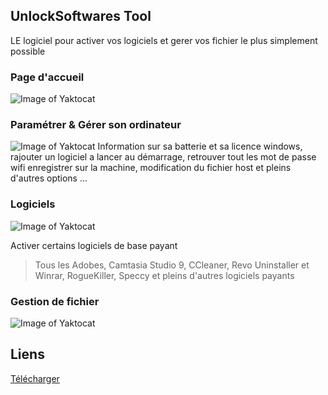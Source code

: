 ## UnlockSoftwares Tool

LE logiciel pour activer vos logiciels et gerer vos fichier le plus simplement possible

### Page d'accueil
![Image of Yaktocat](https://image.noelshack.com/fichiers/2018/31/2/1533060986-screenshot-1.jpg)


### Paramétrer & Gérer son ordinateur
![Image of Yaktocat](https://image.noelshack.com/fichiers/2018/31/2/1533060711-screenshot-3.jpg)
Information sur sa batterie et sa licence windows, rajouter un logiciel a lancer au démarrage, retrouver tout les mot de passe wifi enregistrer sur la machine, modification du fichier host et pleins d'autres options ...

### Logiciels

![Image of Yaktocat](https://image.noelshack.com/fichiers/2018/31/2/1533060711-screenshot-2.jpg)

Activer certains logiciels de base payant
> Tous les Adobes, Camtasia Studio 9, CCleaner, Revo Uninstaller et Winrar, RogueKiller, Speccy 
> et pleins d'autres logiciels payants

### Gestion de fichier

![Image of Yaktocat](https://image.noelshack.com/fichiers/2018/31/2/1533060711-screenshot-5.jpg)


## Liens
[Télécharger](https://github.com/ABOATDev/UnlockSoftwares/blob/master/UnlockSoftwares.exe)
